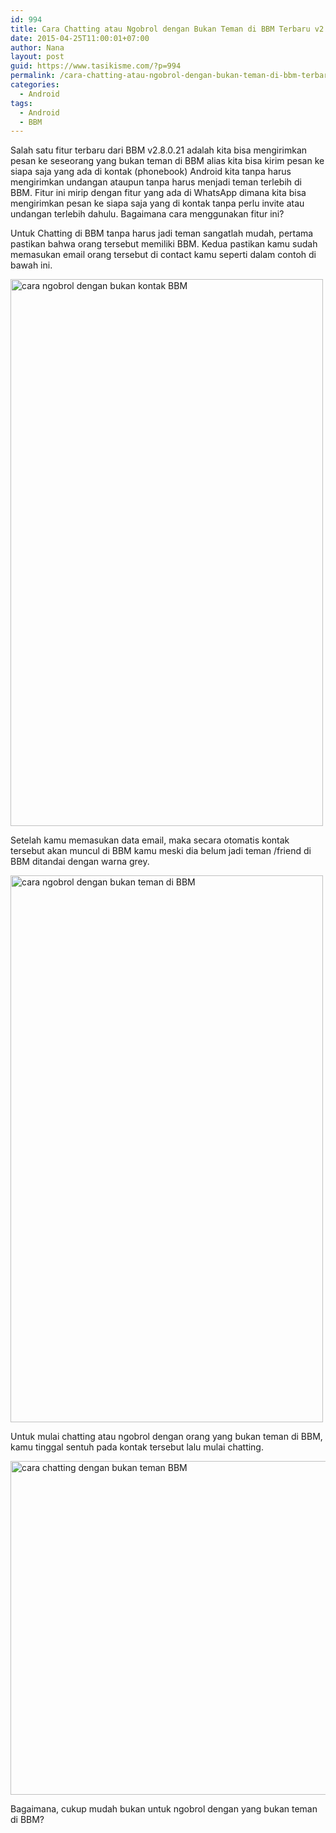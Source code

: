 ```yaml
---
id: 994
title: Cara Chatting atau Ngobrol dengan Bukan Teman di BBM Terbaru v2.8.0.21
date: 2015-04-25T11:00:01+07:00
author: Nana
layout: post
guid: https://www.tasikisme.com/?p=994
permalink: /cara-chatting-atau-ngobrol-dengan-bukan-teman-di-bbm-terbaru-v2-8-0-21/
categories:
  - Android
tags:
  - Android
  - BBM
---
```

Salah satu fitur terbaru dari BBM v2.8.0.21 adalah kita bisa mengirimkan pesan ke seseorang yang bukan teman di BBM alias kita bisa kirim pesan ke siapa saja yang ada di kontak (phonebook) Android kita tanpa harus mengirimkan undangan ataupun tanpa harus menjadi teman terlebih di BBM. Fitur ini mirip dengan fitur yang ada di WhatsApp dimana kita bisa mengirimkan pesan ke siapa saja yang di kontak tanpa perlu invite atau undangan terlebih dahulu. Bagaimana cara menggunakan fitur ini?

Untuk Chatting di BBM tanpa harus jadi teman sangatlah mudah, pertama pastikan bahwa orang tersebut memiliki BBM. Kedua pastikan kamu sudah memasukan email orang tersebut di contact kamu seperti dalam contoh di bawah ini.

<img loading="lazy"  src="https://2.bp.blogspot.com/-dC15bgU-4WU/VTttKvLOyJI/AAAAAAAAFJQ/PyMPmGD4ER0/s1600/chating-bukan-teman-di-bbm-terbaru-v2.8.0.21-2.png" alt="cara ngobrol dengan bukan kontak BBM" width="500" height="875" /> 

Setelah kamu memasukan data email, maka secara otomatis kontak tersebut akan muncul di BBM kamu meski dia belum jadi teman /friend di BBM ditandai dengan warna grey.

<img loading="lazy"  src="https://1.bp.blogspot.com/-44iDeApAzBY/VTttLPu9rqI/AAAAAAAAFJU/7bJs0gJqFYA/s1600/chating-bukan-teman-di-bbm-terbaru-v2.8.0.21-3.png" alt="cara ngobrol dengan bukan teman di BBM" width="500" height="875" /> 

Untuk mulai chatting atau ngobrol dengan orang yang bukan teman di BBM, kamu tinggal sentuh pada kontak tersebut lalu mulai chatting.

<img loading="lazy"  src="https://4.bp.blogspot.com/-7QtkhAHgL14/VTttKcBhe5I/AAAAAAAAFJM/dXh3oSEsIzs/s1600/chating-bukan-teman-di-bbm-terbaru-v2.8.0.21-1.png" alt="cara chatting dengan bukan teman BBM" width="610" height="534" /> 

Bagaimana, cukup mudah bukan untuk ngobrol dengan yang bukan teman di BBM?